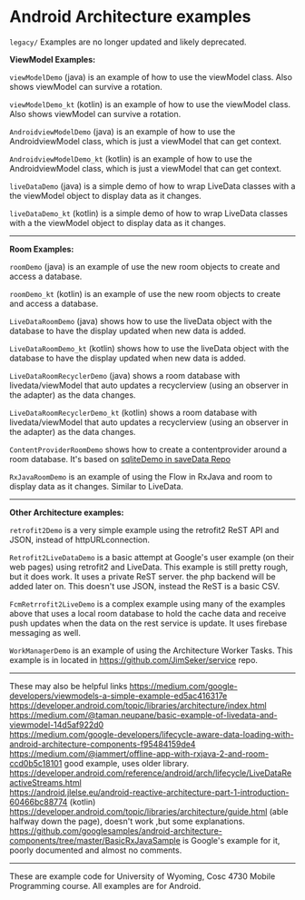 Android Architecture examples
===========

`legacy/` Examples are no longer updated and likely deprecated. 

**ViewModel Examples:**

`viewModelDemo` (java) is an example of how to use the viewModel class.  Also shows viewModel can survive a rotation.

`viewModelDemo_kt` (kotlin) is an example of how to use the viewModel class.  Also shows viewModel can survive a rotation.

`AndroidviewModelDemo` (java) is an example of how to use the AndroidviewModel class, which is just a viewModel that can get context.

`AndroidviewModelDemo_kt` (kotlin) is an example of how to use the AndroidviewModel class, which is just a viewModel that can get context.

`liveDataDemo`  (java) is a simple demo of how to wrap LiveData classes with a the viewModel object to display data as it changes.

`liveDataDemo_kt` (kotlin) is a simple demo of how to wrap LiveData classes with a the viewModel object to display data as it changes.

---

**Room Examples:**

`roomDemo` (java) is an example of use the new room objects to create and access a database.

`roomDemo_kt` (kotlin) is an example of use the new room objects to create and access a database.

`LiveDataRoomDemo` (java) shows how to use the liveData object with the database to have the display updated when new data is added.

`LiveDataRoomDemo_kt` (kotlin) shows how to use the liveData object with the database to have the display updated when new data is added.

`LiveDataRoomRecyclerDemo` (java) shows a room database with livedata/viewModel that auto updates a recyclerview (using an observer in the adapter) as the data changes.

`LiveDataRoomRecyclerDemo_kt` (kotlin) shows a room database with livedata/viewModel that auto updates a recyclerview (using an observer in the adapter) as the data changes.

`ContentProviderRoomDemo` shows how to create a contentprovider around a room database.  It's based on [sqliteDemo in saveData Repo](https://github.com/JimSeker/saveData)

`RxJavaRoomDemo` is an example of using the Flow in RxJava and room to display data as it changes.  Similar to LiveData.

---

**Other Architecture examples:**

`retrofit2Demo` is a very simple example using the retrofit2 ReST API and JSON, instead of httpURLconnection.  

`Retrofit2LiveDataDemo` is a basic attempt at Google's user example (on their web pages) using retrofit2 and LiveData.   This example is still pretty rough, but it does work.  It uses a private ReST server.  the php backend will be added later on.  This doesn't use JSON, instead the ReST is a basic CSV.

`FcmRetrrofit2LiveDemo` is a complex example using many of the examples above that uses a local room database to hold the cache data and receive push updates when the data on the rest service is update.  It uses firebase messaging as well.

`WorkManagerDemo` is an example of using the Architecture Worker Tasks.  This example is in located in https://github.com/JimSeker/service repo.

---

These may also be helpful links 
https://medium.com/google-developers/viewmodels-a-simple-example-ed5ac416317e<BR>
https://developer.android.com/topic/libraries/architecture/index.html <BR>
https://medium.com/@taman.neupane/basic-example-of-livedata-and-viewmodel-14d5af922d0 <BR>
https://medium.com/google-developers/lifecycle-aware-data-loading-with-android-architecture-components-f95484159de4<BR>
https://medium.com/@iammert/offline-app-with-rxjava-2-and-room-ccd0b5c18101  good example, uses older library.<BR>
https://developer.android.com/reference/android/arch/lifecycle/LiveDataReactiveStreams.html<BR>
https://android.jlelse.eu/android-reactive-architecture-part-1-introduction-60466bc88774  (kotlin)<BR>
https://developer.android.com/topic/libraries/architecture/guide.html  (able halfway down the page), doesn't work ,but some explanations. <BR>
https://github.com/googlesamples/android-architecture-components/tree/master/BasicRxJavaSample  is Google's example for it, poorly documented and almost no comments.<BR>

---

These are example code for University of Wyoming, Cosc 4730 Mobile Programming course.
All examples are for Android.
